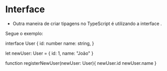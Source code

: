 # Interface

- Outra maneira de criar tipagens no TypeScript é utilizando a interface .

Segue o exemplo:

interface User {
    id: number
    name: string,
}

let newUser: User = {
    id: 1,
    name: "João"
}

function registerNewUser(newUser: User){
    newUser.id
    newUser.name
}